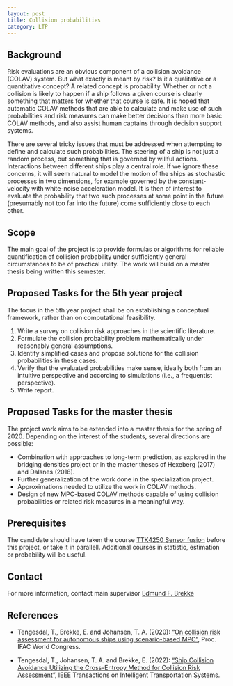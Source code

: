 ```yaml
---
layout: post
title: Collision probabilities
category: LTP
---
```

## Background
Risk evaluations are an obvious component of a collision avoidance (COLAV) system. But what exactly is meant by risk? Is it a qualitative or a quantitative concept? A related concept is probability. Whether or not a collision is likely to happen if a ship follows a given course is clearly something that matters for whether that course is safe. 
It is hoped that automatic COLAV methods that are able to calculate and make use of such probabilities and risk measures can make better decisions than more basic COLAV methods, and also assist human captains through decision support systems. 

There are several tricky issues that must be addressed when attempting to define and calculate such probabilities. 
The steering of a ship is not just a random process, but something that is governed by willful actions. 
Interactions between different ships play a central role. 
If we ignore these concerns, it will seem natural to model the motion of the ships as stochastic processes in two dimensions, for example governed by the constant-velocity with white-noise acceleration model. 
It is then of interest to evaluate the probability that two such processes at some point in the future (presumably not too far into the future) come sufficiently close to each other. 

## Scope
The main goal of the project is to provide formulas or algorithms for reliable quantification of collision probability
under sufficiently general circumstances to be of practical utility. The work will build on a master thesis being written this semester. 

## Proposed Tasks for the 5th year project

The focus in the 5th year project shall be on establishing a conceptual framework, rather than on computational feasibility. 

1. Write a survey on collision risk approaches in the scientific literature. 
2. Formulate the collision probability problem mathematically under reasonably general assumptions.
3. Identify simplified cases and propose solutions for the collision probabilities in these cases. 
4. Verify that the evaluated probabilities make sense, ideally both from an intuitive perspective and according to simulations (i.e., a frequentist perspective).
5. Write report.

## Proposed Tasks for the master thesis

The project work aims to be extended into a master thesis for the spring of 2020. Depending on the interest of the students, several directions are possible:

- Combination with approaches to long-term prediction, as explored in the bridging densities project or in the master theses of Hexeberg (2017) and Dalsnes (2018). 
- Further generalization of the work done in the specialization project. 
- Approximations needed to utilize the work in COLAV methods.
- Design of new MPC-based COLAV methods capable of using collision probabilities or related risk measures in a meaningful way. 

## Prerequisites

The candidate should have taken the course [TTK4250 Sensor fusion]  before this project, or take it in parallell. Additional courses in statistic, estimation or probability will be useful. 

## Contact
For more information, contact main supervisor [Edmund F. Brekke](http://www.ntnu.no/ansatte/edmundfo)

## References

* Tengesdal, T.,  Brekke, E. and Johansen, T. A. (2020): [“On collision risk assessment for autonomous ships using scenario-based MPC”](https://folk.ntnu.no/torarnj/TTengesdal_2020_On_collision_risk_assessment_for_autonomous_ships_using_scenario_based_mpc.pdf), Proc. IFAC World Congress.

* Tengesdal, T., Johansen, T. A. and Brekke, E. (2022): [“Ship Collision Avoidance Utilizing the Cross-Entropy Method for Collision Risk Assessment”](https://ieeexplore.ieee.org/stamp/stamp.jsp?tp=&arnumber=9508828), IEEE Transactions on Intelligent Transportation Systems.


[TTK4250 Sensor fusion]: http://folk.ntnu.no/edmundfo/msc2019-2020/sf13chapters.pdf